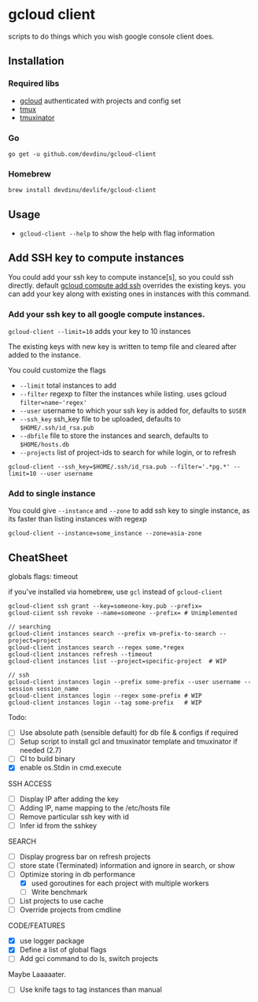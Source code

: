 # gcloud client

 scripts to do things which you wish google console client does.

## Installation

### Required libs
- [gcloud](https://cloud.google.com/sdk/gcloud) authenticated with projects and config set
- [tmux](https://github.com/tmux/tmux)
- [tmuxinator](https://github.com/tmuxinator/tmuxinator)

### Go
`go get -u github.com/devdinu/gcloud-client`

### Homebrew
`brew install devdinu/devlife/gcloud-client`


## Usage
- `gcloud-client --help` to show the help with flag information

## Add SSH key to compute instances

You could add your ssh key to compute instance[s], so you could ssh directly. default [gcloud compute add ssh](https://cloud.google.com/compute/docs/instances/adding-removing-ssh-keys) overrides the existing keys.
you can add your key along with existing ones in instances with this command.

### Add your ssh key to all google compute instances.
`gcloud-client --limit=10` adds your key to 10 instances

The existing keys with new key is written to temp file and cleared after added to the instance.

You could customize the flags
- `--limit` total instances to add
- `--filter` regexp to filter the instances while listing. uses gcloud `filter=name~'regex'`
- `--user` username to which your ssh key is added for, defaults to `$USER`
- `--ssh_key` ssh_key file to be uploaded, defaults to `$HOME/.ssh/id_rsa.pub`
- `--dbfile` file to store the instances and search, defaults to `$HOME/hosts.db`
- `--projects` list of project-ids to search for while login, or to refresh


```
gcloud-client --ssh_key=$HOME/.ssh/id_rsa.pub --filter='.*pg.*' --limit=10 --user username
```

### Add to single instance
You could give `--instance` and `--zone` to add ssh key to single instance, as its faster than listing instances with regexp

```
gcloud-client --instance=some_instance --zone=asia-zone

```


## CheatSheet
globals flags:
timeout

if you've installed via homebrew, use `gcl` instead of `gcloud-client`

```
gcloud-client ssh grant --key=someone-key.pub --prefix=
gcloud-ciient ssh revoke --name=someone --prefix= # Unimplemented

// searching
gcloud-client instances search --prefix vm-prefix-to-search --project=project
gcloud-client instances search --regex some.*regex
gcloud-client instances refresh --timeout
gcloud-client instances list --project=specific-project  # WIP

// ssh
gcloud-client instances login --prefix some-prefix --user username --session session_name
gcloud-client instances login --regex some-prefix # WIP
gcloud-client instances login --tag some-prefix   # WIP
```


Todo:
* [ ] Use absolute path (sensible default) for db file & configs if required
* [ ] Setup script to install gcl and tmuxinator template and tmuxinator if needed (2.7)
* [ ] CI to build binary
* [X] enable os.Stdin in cmd.execute

SSH ACCESS
* [ ] Display IP after adding the key
* [ ] Adding IP, name mapping to the /etc/hosts file
* [ ] Remove particular ssh key with id
* [ ] Infer id from the sshkey

SEARCH
* [ ] Display progress bar on refresh projects
* [ ] store state (Terminated) information and ignore in search, or show
* [ ] Optimize storing in db performance
    * [X] used goroutines for each project with multiple workers
    * [ ] Write benchmark
* [ ] List projects to use cache
* [ ] Override projects from cmdline

CODE/FEATURES
* [X] use logger package
* [X] Define a list of global flags
* [ ] Add gci command to do ls, switch projects

Maybe Laaaaater.
* [ ] Use knife tags to tag instances than manual
